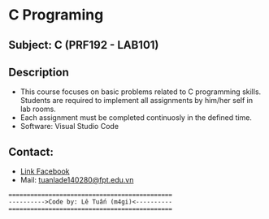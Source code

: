 # C Programing
## Subject: C (PRF192 - LAB101)
## Description
- This course focuses on basic problems related to C programming skills. Students are required to implement all assignments by him/her self in lab rooms.
- Each assignment must be completed continuosly in the defined time.
- Software: Visual Studio Code

## Contact: 
- [Link Facebook](https://www.facebook.com/letuan7920) 
- Mail: tuanlade140280@fpt.edu.vn

```
=============================================
---------->Code by: Lê Tuấn (m4gi)<----------
=============================================
```
